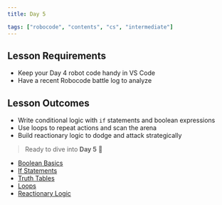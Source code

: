 ```yaml
---
title: Day 5

tags: ["robocode", "contents", "cs", "intermediate"]
---
```


## Lesson Requirements

* Keep your Day 4 robot code handy in VS Code
* Have a recent Robocode battle log to analyze

## Lesson Outcomes

* Write conditional logic with `if` statements and boolean expressions
* Use loops to repeat actions and scan the arena
* Build reactionary logic to dodge and attack strategically

> Ready to dive into **Day 5** 🤖
- [Boolean Basics](/robocode/Day-5/00_boolean_basics)
- [If Statements](/robocode/Day-5/01_if_statements)
- [Truth Tables](/robocode/Day-5/02_truth_tables)
- [Loops](/robocode/Day-5/03_loops)
- [Reactionary Logic](/robocode/Day-5/04_reactionary_logic)
